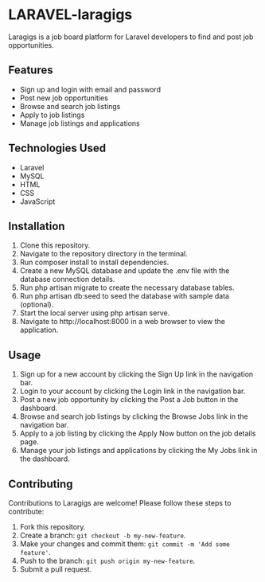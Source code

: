 # LARAVEL-laragigs

Laragigs is a job board platform for Laravel developers to find and post job opportunities.

## Features

- Sign up and login with email and password
- Post new job opportunities
- Browse and search job listings
- Apply to job listings
- Manage job listings and applications

## Technologies Used

- Laravel
- MySQL
- HTML
- CSS
- JavaScript

## Installation

1. Clone this repository.
2. Navigate to the repository directory in the terminal.
3. Run composer install to install dependencies.
4. Create a new MySQL database and update the .env file with the database connection details.
5. Run php artisan migrate to create the necessary database tables.
6. Run php artisan db:seed to seed the database with sample data (optional).
7. Start the local server using php artisan serve.
8. Navigate to http://localhost:8000 in a web browser to view the application.

## Usage

1. Sign up for a new account by clicking the Sign Up link in the navigation bar.
2. Login to your account by clicking the Login link in the navigation bar.
3. Post a new job opportunity by clicking the Post a Job button in the dashboard.
4. Browse and search job listings by clicking the Browse Jobs link in the navigation bar.
5. Apply to a job listing by clicking the Apply Now button on the job details page.
6. Manage your job listings and applications by clicking the My Jobs link in the dashboard.


## Contributing

Contributions to Laragigs are welcome! Please follow these steps to contribute:

1. Fork this repository.
2. Create a branch: `git checkout -b my-new-feature`.
3. Make your changes and commit them: `git commit -m 'Add some feature'`.
4. Push to the branch: `git push origin my-new-feature`.
5. Submit a pull request.
